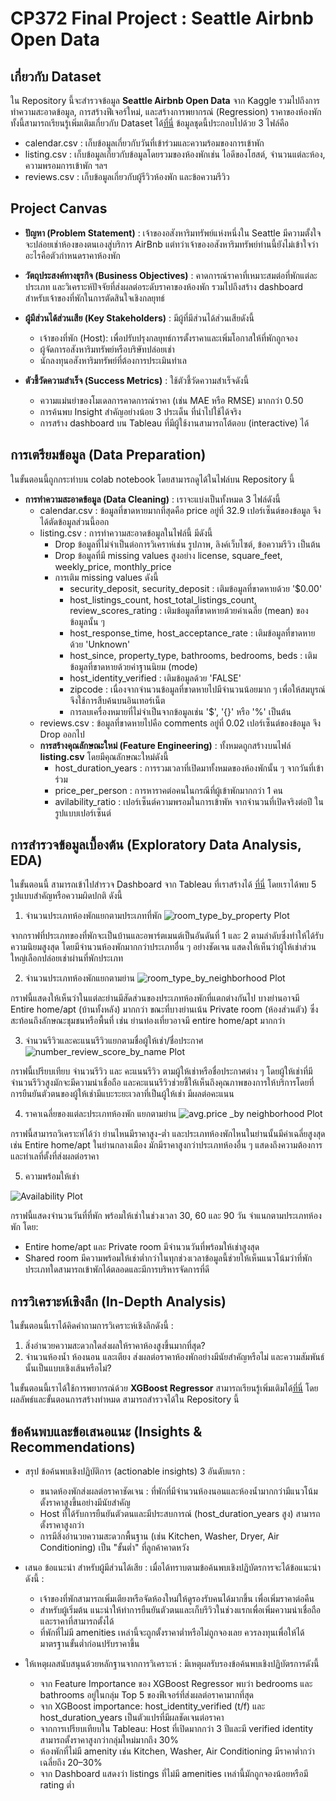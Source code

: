 # CP372 Final Project : Seattle Airbnb Open Data 


## เกี่ยวกับ Dataset
ใน Repository นี้จะสำรวจข้อมูล **Seattle Airbnb Open Data** จาก Kaggle รวมไปถึงการทำความสะอาดข้อมูล, การสร้างฟีเจอร์ใหม่, และสร้างการพยากรณ์ (Regression) ราคาของห้องพัก ทั้งนี้สามารถเรียนรู้เพิ่มเติมเกี่ยวกับ Dataset ได้[ที่นี่](https://www.kaggle.com/datasets/airbnb/seattle/data)
ข้อมูลชุดนี้ประกอบไปด้วย 3 ไฟล์คือ
  + calendar.csv : เก็บข้อมูลเกี่ยวกับวันที่เข้าร่วมและความร้อมของการเข้าพัก
  + listing.csv  : เก็บข้อมูลเกี่ยวกับข้อมูลโดยรวมของห้องพักเช่น ไอดีของโฮสต์, จำนวนแต่ละห้อง, ความพรอมการเข้าพัก ฯลฯ
  + reviews.csv  : เก็บข้อมูลเกี่ยวกับผู้รีวิวห้องพัก และข้อความรีวิว


## **Project Canvas**
- **ปัญหา (Problem Statement)** : เจ้าของอสังหาริมทรัพย์แห่งหนึ่งใน Seattle มีความตั้งใจจะปล่อยเช่าห้องของตนเองสู่บริการ AirBnb แต่ทว่าเจ้าของอสังหาริมทรัพย์ท่านนี้ยังไม่เข้าใจว่าอะไรคือตัวกำหนดราคาห้องพัก
  
- **วัตถุประสงค์ทางธุรกิจ (Business Objectives)** : คาดการณ์ราคาที่เหมาะสมต่อที่พักแต่ละประเภท และวิเคราะห์ปัจจัยที่ส่งผลต่อระดับราคาของห้องพัก รวมไปถึงสร้าง dashboard สำหรับเจ้าของที่พักในการตัดสินใจเชิงกลยุทธ์
  
- **ผู้มีส่วนได้ส่วนเสีย (Key Stakeholders)** : มีผู้ที่มีส่วนได้ส่วนเสียดังนี้
  - เจ้าของที่พัก (Host): เพื่อปรับปรุงกลยุทธ์การตั้งราคาและเพิ่มโอกาสให้ที่พักถูกจอง
  - ผู้จัดการอสังหาริมทรัพย์หรือบริษัทปล่อยเช่า
  - นักลงทุนอสังหาริมทรัพย์ที่ต้องการประเมินทำเล
    
- **ตัวชี้วัดความสำเร็จ (Success Metrics)** : ใช้ตัวชี้วัดความสำเร็จดังนี้
  - ความแม่นยำของโมเดลการคาดการณ์ราคา (เช่น MAE หรือ RMSE) มากกว่า 0.50
  - การค้นพบ Insight สำคัญอย่างน้อย 3 ประเด็น ที่นำไปใช้ได้จริง
  - การสร้าง dashboard บน Tableau ที่มีผู้ใช้งานสามารถโต้ตอบ (interactive) ได้ 


## **การเตรียมข้อมูล (Data Preparation)**
ในขั้นตอนนี้ถูกกระทำบน colab notebook โดยสามารถดูได้ในไฟล์บน Repository นี้
- **การทำความสะอาดข้อมูล (Data Cleaning)** : เราจะแบ่งเป็นทั้งหมด 3 ไฟล์ดังนี้
    + calendar.csv : ข้อมูลที่ขาดหายมากที่สุดคือ price อยู่ที่ 32.9 เปอร์เซ็นต์ของข้อมูล จึงได้ตัดข้อมูลส่วนนี้ออก
    + listing.csv  : การทำความสะอาดข้อมูลในไฟล์นี้ มีดังนี้
        - Drop ข้อมูลที่ไม่จำเป็นต่อการวิเคราห์เช่น รูปภาพ, ลิงค์เว็บไซต์, ข้อความรีวิว เป็นต้น
        - Drop ข้อมูลที่มี missing values สูงอย่าง license, square_feet, weekly_price, monthly_price
        - การเติม missing values ดังนี้
            +  security_deposit, security_deposit : เติมข้อมูลที่ขาดหายด้วย '$0.00'
            +  host_listings_count, host_total_listings_count, review_scores_rating : เติมข้อมูลที่ขาดหายด้วยค่าเฉลี่ย (mean) ของข้อมูลนั้น ๆ
            +  host_response_time, host_acceptance_rate : เติมข้อมูลที่ขาดหายด้วย 'Unknown'
            +  host_since, property_type, bathrooms, bedrooms, beds : เติมข้อมูลที่ขาดหายด้วยค่าฐานนิยม (mode)
            +  host_identity_verified : เติมข้อมูลด้วย 'FALSE'
            +  zipcode : เนื่องจากจำนวนข้อมูลที่ขาดหายไปมีจำนวนน้อยมาก ๆ เพื่อให้สมบูรณ์จึงใช้การสืบค้นบนอินเทอร์เน็ต
            +  การลบเครื่องหมายที่ไม่จำเป็นจากข้อมูลเช่น '$', '{}' หรือ '%' เป็นต้น
    + reviews.csv  : ข้อมูลที่ขาดหายไปคือ comments อยู่ที่ 0.02 เปอร์เซ็นต์ของข้อมูล จึง Drop ออกไป
  - **การสร้างคุณลักษณะใหม่ (Feature Engineering)** : ทั้งหมดถูกสร้างบนไฟล์ **listing.csv** โดยมีคุณลักษณะใหม่ดังนี้
      + host_duration_years : การรวมเวลาที่เปิดมาทั้งหมดของห้องพักนั้น ๆ จากวันที่เข้าร่วม 
      + price_per_person    : การหาราคต่อคนในกรณีที่ผู้เข้าพักมากกว่า 1 คน
      + avilability_ratio   : เปอร์เซ็นต์ความพรอมในการเข้าพัห จากจำนวนที่เปิดจริงต่อปี ในรูปแบบเปอร์เซ็นต์
   
## **การสำรวจข้อมูลเบื้องต้น (Exploratory Data Analysis, EDA)**
ในขั้นตอนนี้ สามารถเข้าไปสำรวจ Dashboard จาก Tableau ที่เราสร้างได้ [ที่นี่](https://public.tableau.com/views/Airbnbinteractivedashboard_17477226194240/Dashboard1?:language=en-US&publish=yes&:sid=&:redirect=auth&:display_count=n&:origin=viz_share_link)
โดยเราได้พบ 5 รูปแบบสำคัญหรือความผิดปกติ ดังนี้ <br>

1. จำนวนประเภทห้องพักแยกตามประเภทที่พัก
![room_type_by_property Plot](img/room_type_by_property.png)

  จากกราฟที่ประเภทของที่พักจะเป็นบ้านและอพาร์ตเมนต์เป็นอันดันที่ 1 และ 2 ตามลำดับซึ่งทำให้ได้รับความนิยมสูงสุด โดยมีจำนวนห้องพักมากกว่าประเภทอื่น ๆ อย่างชัดเจน แสดงให้เห็นว่าผู้ให้เช่าส่วนใหญ่เลือกปล่อยเช่าผ่านที่พักประเภท<br>

2. จำนวนประเภทห้องพักแยกตามย่าน
![room_type_by_neighborhood Plot](img/room_type_by_neighborhood.png)

  กราฟนี้แสดงให้เห็นว่าในแต่ละย่านมีสัดส่วนของประเภทห้องพักที่แตกต่างกันไป บางย่านอาจมี Entire home/apt (บ้านทั้งหลัง) มากกว่า ขณะที่บางย่านเน้น Private room (ห้องส่วนตัว) ซึ่งสะท้อนถึงลักษณะชุมชนหรือพื้นที่ เช่น ย่านท่องเที่ยวอาจมี entire home/apt มากกว่า<br>

3. จำนวนรีวิวและคะแนนรีวิวแยกตามชื่อผู้ให้เช่า/ชื่อประกาศ
![number_review_score_by_name Plot](img/number_review_score_by_name.png)

  กราฟนี้เปรียบเทียบ จำนวนรีวิว และ คะแนนรีวิว ตามผู้ให้เช่าหรือชื่อประกาศต่าง ๆ โดยผู้ให้เช่าที่มีจำนวนรีวิวสูงมักจะมีความน่าเชื่อถือ และคะแนนรีวิวช่วยชี้ให้เห็นถึงคุณภาพของการให้บริการโดยที่การยืนยันตัวตนของผู้ให้เช่ามีแบะระยะเวลาที่เป็นผู้ให้เช่า มีผลต่อคะแนน<br>

4. ราคาเฉลี่ยของแต่ละประเภทห้องพัก แยกตามย่าน
![avg.price _by neighborhood Plot](img/avg.price_by_neighborhood.png)

  กราฟนี้สามารถวิเคราะห์ได้ว่า ย่านไหนมีราคาสูง-ต่ำ และประเภทห้องพักไหนในย่านนั้นมีค่าเฉลี่ยสูงสุด เช่น Entire home/apt ในย่านกลางเมือง มักมีราคาสูงกว่าประเภทห้องอื่น ๆ แสดงถึงความต้องการและทำเลที่ตั้งที่ส่งผลต่อราคา<br>

5. ความพร้อมให้เช่า
   
![Availability Plot](img/Availability.png)

  กราฟนี้แสดงจำนวนวันที่ที่พัก พร้อมให้เช่าในช่วงเวลา 30, 60 และ 90 วัน จำแนกตามประเภทห้องพัก โดย:
  - Entire home/apt และ Private room มีจำนวนวันที่พร้อมให้เช่าสูงสุด<br>
  - Shared room มีความพร้อมให้เช่าต่ำกว่าในทุกช่วงเวลาข้อมูลนี้ช่วยให้เห็นแนวโน้มว่าที่พักประเภทใดสามารถเข้าพักได้ตลอดและมีการบริหารจัดการที่ดี


## **การวิเคราะห์เชิงลึก (In-Depth Analysis)**
ในขั้นตอนนี้เราได้คิดคำถามการวิเคราะห์เชิงลึกดังนี้ :
1. สิ่งอำนวยความสะดวกใดส่งผลให้ราคาห้องสูงขึ้นมากที่สุด?
2. จำนวนห้องน้ำ ห้องนอน และเตียง ส่งผลต่อราคาห้องพักอย่างมีนัยสำคัญหรือไม่ และความสัมพันธ์นั้นเป็นแบบเชิงเส้นหรือไม่?

ในขั้นตอนนี้เราได้ใช้การพยากรณ์ด้วย **XGBoost Regressor** สามารถเรียนรู้เพิ่มเติมได้[ที่นี่](https://www.geeksforgeeks.org/xgboost-for-regression/.) โดยผลลัพธ์และขั้นตอนการสร้างทำหมด สามารถสำรวจได้ใน Repository นี้

## **ข้อค้นพบและข้อเสนอแนะ (Insights & Recommendations)**
- สรุป ข้อค้นพบเชิงปฏิบัติการ (actionable insights) 3 อันดับแรก :
    + ขนาดห้องพักส่งผลต่อราคาชัดเจน : ที่พักที่มีจำนวนห้องนอนและห้องน้ำมากกว่ามีแนวโน้มตั้งราคาสูงขึ้นอย่างมีนัยสำคัญ 
    + Host ที่ได้รับการยืนยันตัวตนและมีประสบการณ์ (host_duration_years สูง) สามารถตั้งราคาสูงกว่า
    + การมีสิ่งอำนวยความสะดวกพื้นฐาน (เช่น Kitchen, Washer, Dryer, Air Conditioning) เป็น "ขั้นต่ำ" ที่ลูกค้าคาดหวัง

- เสนอ ข้อแนะนำ สำหรับผู้มีส่วนได้เสีย : เมื่อได้ทราบตามข้อค้นพบเชิงปฏิบัตรการจะได้ข้อแนะนำดังนี้ :
    + เจ้าของที่พักสามารถเพิ่มเตียงหรือจัดห้องใหม่ให้ดูรองรับคนได้มากขึ้น เพื่อเพิ่มราคาต่อคืน
    + สำหรับผู้เริ่มต้น แนะนำให้ทำการยืนยันตัวตนและเก็บรีวิวในช่วงแรกเพื่อเพิ่มความน่าเชื่อถือและราคาที่สามารถตั้งได้
    + ที่พักที่ไม่มี amenities เหล่านี้จะถูกตั้งราคาต่ำหรือไม่ถูกจองเลย ควรลงทุนเพื่อให้ได้มาตรฐานขั้นต่ำก่อนปรับราคาขึ้น

- ให้เหตุผลสนับสนุนด้วยหลักฐานจากการวิเคราะห์ : มีเหตุผลรับรองข้อค้นพบเชิงปฏิบัตรการดังนี้
    + จาก Feature Importance ของ XGBoost Regressor พบว่า bedrooms และ bathrooms อยู่ในกลุ่ม Top 5 ของฟีเจอร์ที่ส่งผลต่อราคามากที่สุด
    + จาก XGBoost importance: host_identity_verified (t/f) และ host_duration_years เป็นตัวแปรที่มีผลชัดเจนต่อราคา
    + จากการเปรียบเทียบใน Tableau: Host ที่เปิดมากกว่า 3 ปีและมี verified identity สามารถตั้งราคาสูงกว่ากลุ่มใหม่มากถึง 30%
    + ห้องพักที่ไม่มี amenity เช่น Kitchen, Washer, Air Conditioning มีราคาต่ำกว่าเฉลี่ยถึง 20–30%
    + จาก Dashboard แสดงว่า listings ที่ไม่มี amenities เหล่านี้มักถูกจองน้อยหรือมี rating ต่ำ
